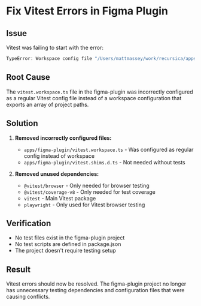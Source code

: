 # Fix Vitest Errors in Figma Plugin

## Issue

Vitest was failing to start with the error:

```typescript
TypeError: Workspace config file "/Users/mattmassey/work/recursica/apps/figma-plugin/vitest.workspace.ts" must export a default array of project paths.
```

## Root Cause

The `vitest.workspace.ts` file in the figma-plugin was incorrectly configured as a regular Vitest config file instead of a workspace configuration that exports an array of project paths.

## Solution

1. **Removed incorrectly configured files:**

   - `apps/figma-plugin/vitest.workspace.ts` - Was configured as regular config instead of workspace
   - `apps/figma-plugin/vitest.shims.d.ts` - Not needed without tests

2. **Removed unused dependencies:**
   - `@vitest/browser` - Only needed for browser testing
   - `@vitest/coverage-v8` - Only needed for test coverage
   - `vitest` - Main Vitest package
   - `playwright` - Only used for Vitest browser testing

## Verification

- No test files exist in the figma-plugin project
- No test scripts are defined in package.json
- The project doesn't require testing setup

## Result

Vitest errors should now be resolved. The figma-plugin project no longer has unnecessary testing dependencies and configuration files that were causing conflicts.
